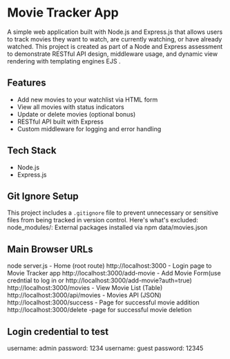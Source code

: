 # Movie Tracker App
A simple web application built with Node.js and Express.js that allows users to track movies they want to watch, are currently watching, or have already watched. This project is created as part of a Node and Express assessment to demonstrate RESTful API design, middleware usage, and dynamic view rendering with templating engines EJS .

## Features
- Add new movies to your watchlist via HTML form
- View all movies with status indicators
- Update or delete movies (optional bonus)
- RESTful API built with Express
- Custom middleware for logging and error handling

## Tech Stack
- Node.js
- Express.js

##  Git Ignore Setup
This project includes a `.gitignore` file to prevent unnecessary or sensitive files from being tracked in version control. Here's what's excluded:
node_modules/: External packages installed via npm
data/movies.json 

## Main Browser URLs
node server.js                      - Home (root route)
http://localhost:3000               - Login page to Movie Tracker app
http://localhost:3000/add-movie     - Add Movie Form(use credntial to log in or http://localhost:3000/add-movie?auth=true)
http://localhost:3000/movies        - View Movie List (Table)
http://localhost:3000/api/movies    - Movies API (JSON)
http://localhost:3000/success       - Page for successful movie addition
http://localhost:3000/delete        -page for successful movie deletion

## Login credential to test
username: admin
password: 1234
username: guest
password: 12345